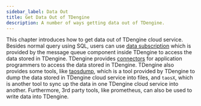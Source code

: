 ```yaml
---
sidebar_label: Data Out
title: Get Data Out of TDengine
description: A number of ways getting data out of TDengine.
---
```


This chapter introduces how to get data out of TDengine cloud service. Besides normal query using SQL, users can use [data subscription](../tmq) which is provided by the message queue component inside TDengine to access the data stored in TDengine. TDengine provides [connectors](../programming/connector) for application programmers to access the data stored in TDengine. TDengine also provides some tools, like [taosdump](../tools/taosdump), which is a tool provided by TDengine to dump the data stored in TDengine cloud service into files, and `taosX`, which is another tool to sync up the data in one TDengine cloud service into another. Furthermore, 3rd party tools, like prometheus, can also be used to write data into TDengine.
